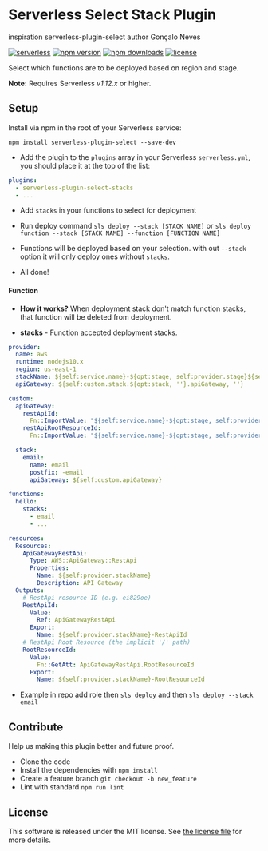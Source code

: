 # Serverless Select Stack Plugin

inspiration serverless-plugin-select author Gonçalo Neves

[![serverless](http://public.serverless.com/badges/v3.svg)](http://www.serverless.com)
[![npm version](https://badge.fury.io/js/serverless-plugin-select-stacks.svg)](https://badge.fury.io/js/serverless-plugin-select)
[![npm downloads](https://img.shields.io/npm/dm/serverless-plugin-select-stacks.svg)](https://www.npmjs.com/package/serverless-plugin-select)
[![license](https://img.shields.io/npm/l/serverless-plugin-select-stacks.svg)](https://raw.githubusercontent.com/FidelLimited/serverless-plugin-select/master/LICENSE)

Select which functions are to be deployed based on region and stage.

**Note:** Requires Serverless _v1.12.x_ or higher.

## Setup

Install via npm in the root of your Serverless service:

```
npm install serverless-plugin-select --save-dev
```

- Add the plugin to the `plugins` array in your Serverless `serverless.yml`, you should place it at the top of the list:

```yml
plugins:
  - serverless-plugin-select-stacks
  - ...
```

- Add `stacks` in your functions to select for deployment

- Run deploy command `sls deploy --stack [STACK NAME]` or `sls deploy function --stack [STACK NAME] --function [FUNCTION NAME]`

- Functions will be deployed based on your selection. with out `--stack` option it will only deploy ones without `stacks`.

- All done!

#### Function

- **How it works?** When deployment stack don't match function stacks, that function will be deleted from deployment.

* **stacks** - Function accepted deployment stacks.

```yml
provider:
  name: aws
  runtime: nodejs10.x
  region: us-east-1
  stackName: ${self:service.name}-${opt:stage, self:provider.stage}${self:custom.stack.${opt:stack, ''}.postfix, ''}
  apiGateway: ${self:custom.stack.${opt:stack, ''}.apiGateway, ''}

custom:
  apiGateway:
    restApiId:
      Fn::ImportValue: "${self:service.name}-${opt:stage, self:provider.stage}-RestApiId"
    restApiRootResourceId:
      Fn::ImportValue: "${self:service.name}-${opt:stage, self:provider.stage}-RootResourceId"

  stack:
    email:
      name: email
      postfix: -email
      apiGateway: ${self:custom.apiGateway}

functions:
  hello:
    stacks:
      - email
      - ...

resources:
  Resources:
    ApiGatewayRestApi:
      Type: AWS::ApiGateway::RestApi
      Properties:
        Name: ${self:provider.stackName}
        Description: API Gateway
  Outputs:
    # RestApi resource ID (e.g. ei829oe)
    RestApiId:
      Value:
        Ref: ApiGatewayRestApi
      Export:
        Name: ${self:provider.stackName}-RestApiId
    # RestApi Root Resource (the implicit '/' path)
    RootResourceId:
      Value:
        Fn::GetAtt: ApiGatewayRestApi.RootResourceId
      Export:
        Name: ${self:provider.stackName}-RootResourceId
```

- Example in repo add role then `sls deploy` and then `sls deploy --stack email`

## Contribute

Help us making this plugin better and future proof.

- Clone the code
- Install the dependencies with `npm install`
- Create a feature branch `git checkout -b new_feature`
- Lint with standard `npm run lint`

## License

This software is released under the MIT license. See [the license file](LICENSE) for more details.

